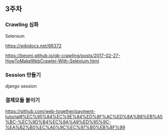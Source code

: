 ## 3주차

### Crawling 심화

Selenium

https://wikidocs.net/66372

https://beomi.github.io/gb-crawling/posts/2017-02-27-HowToMakeWebCrawler-With-Selenium.html

### Session 만들기

django session

### 결제모듈 붙이기

https://github.com/web-together/payment-tutorial#%EC%95%84%EC%9E%84%ED%8F%AC%ED%8A%B8%EB%A5%BC-%EC%9D%B4%EC%9A%A9%ED%95%9C-%EA%B2%B0%EC%A0%9C%EC%97%B0%EB%8F%99
